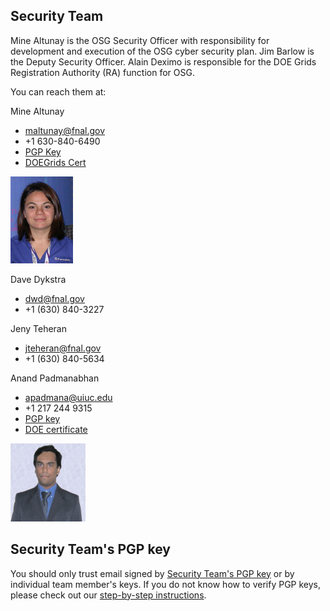 Security Team
-------------

Mine Altunay is the OSG Security Officer with responsibility for development and execution of the OSG cyber security plan. Jim Barlow is the Deputy Security Officer. Alain Deximo is responsible for the DOE Grids Registration Authority (RA) function for OSG.

You can reach them at:

Mine Altunay
-   maltunay@fnal.gov
-   +1 630-840-6490
-   [PGP Key](https://twiki.grid.iu.edu/bin/edit/MineAltunay_maltunayfnal/gov_0x3C0319E5_pub/Asc?topicparent=Security.SecurityTeamMembers)
-   [DOEGrids Cert](%ATTACHURL%/DOEGrids_2013_Cert_Only)

<img src="img/altunay.jpg" alt="Altunay" width='100' height='139'/>

Dave Dykstra
-   dwd@fnal.gov
-   +1 (630) 840-3227

Jeny Teheran
-   jteheran@fnal.gov
-   +1 (630) 840-5634

Anand Padmanabhan
-   apadmana@uiuc.edu
-   +1 217 244 9315
-   [PGP key](http://www.cigi.uiuc.edu/anand/publickeys/pgp.asc)
-   [DOE certificate](http://www.cigi.uiuc.edu/anand/publickeys/doecert)

<img src="img/AnandPadmanabhan.jpg" alt="Anand" width="120" height="125"/>

Security Team's PGP key
-----------------------

You should only trust email signed by [Security Team's PGP key](https://twiki.grid.iu.edu/twiki/bin/viewfile/Security/SecurityTeamMembers/osg-security-pubkey.asc) or by individual team member's keys. If you do not know how to verify PGP keys, please check out our [step-by-step instructions](https://twiki.grid.iu.edu/bin/view/Documentation/SecureEmail).
